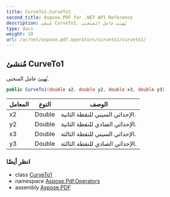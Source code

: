 ```yaml
---
title: CurveTo1.CurveTo1
second_title: Aspose.PDF for .NET API Reference
description: مُنشئ CurveTo1. يُهيئ عامل المنحنى
type: docs
weight: 10
url: /ar/net/aspose.pdf.operators/curveto1/curveto1/
---
```

## مُنشئ CurveTo1

يُهيئ عامل المنحنى.

```csharp
public CurveTo1(double x2, double y2, double x3, double y3)
```

| المعامل | النوع | الوصف |
| --- | --- | --- |
| x2 | Double | الإحداثي السيني للنقطة الثانية. |
| y2 | Double | الإحداثي الصادي للنقطة الثانية. |
| x3 | Double | الإحداثي السيني للنقطة الثالثة. |
| y3 | Double | الإحداثي الصادي للنقطة الثالثة. |

### انظر أيضًا

* class [CurveTo1](../)
* namespace [Aspose.Pdf.Operators](../../../aspose.pdf.operators/)
* assembly [Aspose.PDF](../../../)